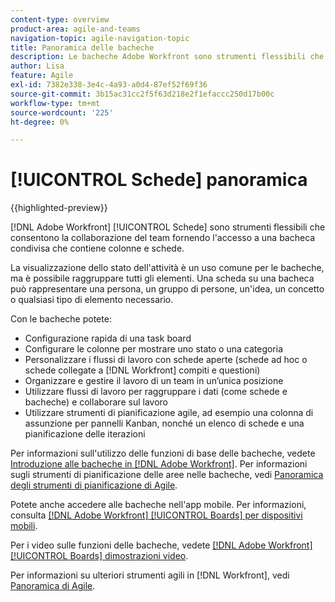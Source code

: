 ```yaml
---
content-type: overview
product-area: agile-and-teams
navigation-topic: agile-navigation-topic
title: Panoramica delle bacheche
description: Le bacheche Adobe Workfront sono strumenti flessibili che consentono la collaborazione del team fornendo accesso a una bacheca condivisa che contiene colonne e schede.
author: Lisa
feature: Agile
exl-id: 7382e338-3e4c-4a93-a0d4-87ef52f69f36
source-git-commit: 3b15ac31cc2f5f63d218e2f1efaccc250d17b00c
workflow-type: tm+mt
source-wordcount: '225'
ht-degree: 0%

---
```


# [!UICONTROL Schede] panoramica

{{highlighted-preview}}

[!DNL Adobe Workfront] [!UICONTROL Schede] sono strumenti flessibili che consentono la collaborazione del team fornendo l&#39;accesso a una bacheca condivisa che contiene colonne e schede.

La visualizzazione dello stato dell&#39;attività è un uso comune per le bacheche, ma è possibile raggruppare tutti gli elementi. Una scheda su una bacheca può rappresentare una persona, un gruppo di persone, un&#39;idea, un concetto o qualsiasi tipo di elemento necessario.

Con le bacheche potete:

* Configurazione rapida di una task board
* Configurare le colonne per mostrare uno stato o una categoria
* Personalizzare i flussi di lavoro con schede aperte (schede ad hoc o schede collegate a [!DNL Workfront] compiti e questioni)
* Organizzare e gestire il lavoro di un team in un’unica posizione
* Utilizzare flussi di lavoro per raggruppare i dati (come schede e bacheche) e collaborare sul lavoro
* Utilizzare strumenti di pianificazione agile, ad esempio una colonna di assunzione per pannelli Kanban, <span class="preview">nonché un elenco di schede e una pianificazione delle iterazioni</span>

Per informazioni sull&#39;utilizzo delle funzioni di base delle bacheche, vedete [Introduzione alle bacheche in [!DNL Adobe Workfront]](../agile/get-started-with-boards/get-started-with-boards.md). Per informazioni sugli strumenti di pianificazione delle aree nelle bacheche, vedi [Panoramica degli strumenti di pianificazione di Agile](/help/quicksilver/agile/use-boards-agile-planning-tools/agile-planning-tools-overview.md).

Potete anche accedere alle bacheche nell&#39;app mobile. Per informazioni, consulta [[!DNL Adobe Workfront] [!UICONTROL Boards] per dispositivi mobili](/help/quicksilver/workfront-basics/mobile-apps/using-the-workfront-mobile-app/mobile-boards.md).

Per i video sulle funzioni delle bacheche, vedete [[!DNL Adobe Workfront] [!UICONTROL Boards] dimostrazioni video](/help/quicksilver/agile/get-started-with-boards/boards-video-demonstrations.md).

Per informazioni su ulteriori strumenti agili in [!DNL Workfront], vedi [Panoramica di Agile](../agile/agile-overview.md).
